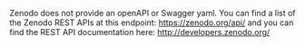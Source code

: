 Zenodo does not provide an openAPI or Swagger yaml. You can find a list of the Zenodo REST APIs at this endpoint: https://zenodo.org/api/ and you can find the REST API documentation here: http://developers.zenodo.org/
